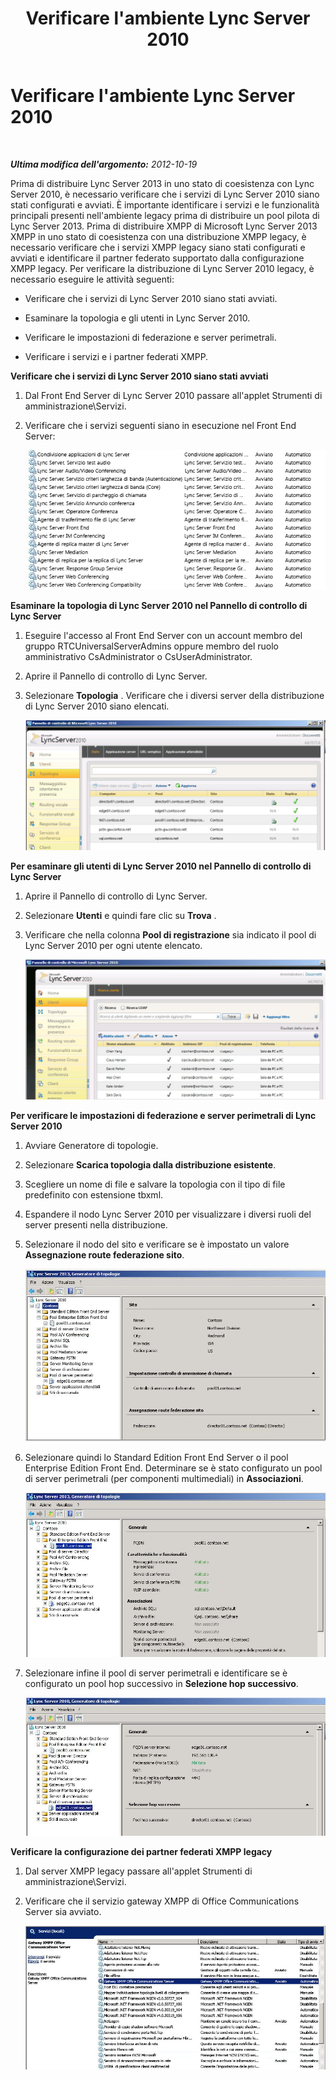 ﻿---
title: Verificare l'ambiente Lync Server 2010
TOCTitle: Verificare l'ambiente Lync Server 2010
ms:assetid: bfc7c620-556a-43cd-b1ed-2c268ec2b5cc
ms:mtpsurl: https://technet.microsoft.com/it-it/library/JJ205231(v=OCS.15)
ms:contentKeyID: 49301841
ms.date: 08/24/2015
mtps_version: v=OCS.15
ms.translationtype: HT
---

# Verificare l'ambiente Lync Server 2010

 

_**Ultima modifica dell'argomento:** 2012-10-19_

Prima di distribuire Lync Server 2013 in uno stato di coesistenza con Lync Server 2010, è necessario verificare che i servizi di Lync Server 2010 siano stati configurati e avviati. È importante identificare i servizi e le funzionalità principali presenti nell'ambiente legacy prima di distribuire un pool pilota di Lync Server 2013. Prima di distribuire XMPP di Microsoft Lync Server 2013 XMPP in uno stato di coesistenza con una distribuzione XMPP legacy, è necessario verificare che i servizi XMPP legacy siano stati configurati e avviati e identificare il partner federato supportato dalla configurazione XMPP legacy. Per verificare la distribuzione di Lync Server 2010 legacy, è necessario eseguire le attività seguenti:

  - Verificare che i servizi di Lync Server 2010 siano stati avviati.

  - Esaminare la topologia e gli utenti in Lync Server 2010.

  - Verificare le impostazioni di federazione e server perimetrali.

  - Verificare i servizi e i partner federati XMPP.

**Verificare che i servizi di Lync Server 2010 siano stati avviati**

1.  Dal Front End Server di Lync Server 2010 passare all'applet Strumenti di amministrazione\\Servizi.

2.  Verificare che i servizi seguenti siano in esecuzione nel Front End Server:
    
    ![Elenco dei servizi in esecuzione nel server Front End](images/JJ205231.639f2729-b759-4d8e-b4ad-59d7f68adcd2(OCS.15).jpg "Elenco dei servizi in esecuzione nel server Front End")

**Esaminare la topologia di Lync Server 2010 nel Pannello di controllo di Lync Server**

1.  Eseguire l'accesso al Front End Server con un account membro del gruppo RTCUniversalServerAdmins oppure membro del ruolo amministrativo CsAdministrator o CsUserAdministrator.

2.  Aprire il Pannello di controllo di Lync Server.

3.  Selezionare **Topologia** . Verificare che i diversi server della distribuzione di Lync Server 2010 siano elencati.
    
    ![Pagina della topologia del Pannello di controllo di Lync Server 2010](images/JJ205231.338ce4fb-2162-4176-a249-ec4ae021fa6a(OCS.15).jpg "Pagina della topologia del Pannello di controllo di Lync Server 2010")

**Per esaminare gli utenti di Lync Server 2010 nel Pannello di controllo di Lync Server**

1.  Aprire il Pannello di controllo di Lync Server.

2.  Selezionare **Utenti** e quindi fare clic su **Trova** .

3.  Verificare che nella colonna **Pool di registrazione** sia indicato il pool di Lync Server 2010 per ogni utente elencato.
    
    ![Elenco utenti nel Pannello di controllo di Lync Server 2010](images/JJ205231.a9378c40-7a52-4c78-ad83-1463847c9edb(OCS.15).jpg "Elenco utenti nel Pannello di controllo di Lync Server 2010")

**Per verificare le impostazioni di federazione e server perimetrali di Lync Server 2010**

1.  Avviare Generatore di topologie.

2.  Selezionare **Scarica topologia dalla distribuzione esistente**.

3.  Scegliere un nome di file e salvare la topologia con il tipo di file predefinito con estensione tbxml.

4.  Espandere il nodo Lync Server 2010 per visualizzare i diversi ruoli del server presenti nella distribuzione.

5.  Selezionare il nodo del sito e verificare se è impostato un valore **Assegnazione route federazione sito**.
    
    ![Generatore di topologie - Route federazione sito](images/JJ205231.87de3735-af7e-4280-8d72-c42cb0ea1c05(OCS.15).jpg "Generatore di topologie - Route federazione sito")

6.  Selezionare quindi lo Standard Edition Front End Server o il pool Enterprise Edition Front End. Determinare se è stato configurato un pool di server perimetrali (per componenti multimediali) in **Associazioni**.
    
    ![Generatore di topologie con server e pool](images/JJ205231.5ad5ea3b-b122-44dd-8968-f1147d6d45f1(OCS.15).jpg "Generatore di topologie con server e pool")

7.  Selezionare infine il pool di server perimetrali e identificare se è configurato un pool hop successivo in **Selezione hop successivo**.
    
    ![Generatore di topologie - Selezione hop successivo](images/JJ205231.3121e723-fba7-498e-a786-bde7be1a55e2(OCS.15).jpg "Generatore di topologie - Selezione hop successivo")

**Verificare la configurazione dei partner federati XMPP legacy**

1.  Dal server XMPP legacy passare all'applet Strumenti di amministrazione\\Servizi.

2.  Verificare che il servizio gateway XMPP di Office Communications Server sia avviato.
    
    ![Servizio gateway XMPP di Office Communications Server](images/JJ721906.23223724-3c4b-4cb9-ace2-1cab2c3c91c3(OCS.15).jpg "Servizio gateway XMPP di Office Communications Server")

